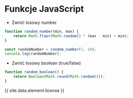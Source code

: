 # Funkcje JavaScript

* Zwróć losowy number

```js
function random_number(min, max) {
    return Math.floor(Math.random() * (max - min) + min);
}

const randomNumber = random_number(1, 10);
console.log(randomNumber);
```

* Zwróć losowy boolean (true/false)

```js
function random_boolean() {
    return Boolean(Math.round(Math.random()));
}
```

{{ site.data.element.license }}